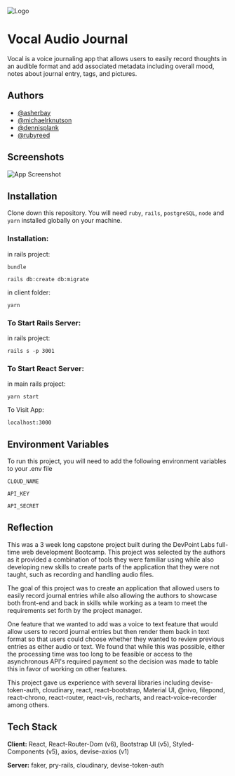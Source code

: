 ![Logo](https://res.cloudinary.com/djhlv2nfc/image/upload/v1643757279/Vocal/Images/6_e44mfu.png)

# Vocal Audio Journal

Vocal is a voice journaling app that allows users to easily record thoughts in an audible format and add associated metadata including overall mood, notes about journal entry, tags, and pictures.

## Authors

- [@asherbay](https://github.com/asherbay)
- [@michaelrknutson](https://github.com/mrknutson)
- [@dennisplank](https://github.com/DennyPlank)
- [@rubyreed](https://github.com/rubyreed)

## Screenshots

![App Screenshot](https://via.placeholder.com/468x300?text=App+Screenshot+Here)

## Installation

Clone down this repository. You will need `ruby`, `rails`, `postgreSQL`, `node` and `yarn` installed globally on your machine.

### Installation:

in rails project:

`bundle`

`rails db:create db:migrate`

in client folder:

`yarn`

### To Start Rails Server:

in rails project:

`rails s -p 3001`

### To Start React Server:

in main rails project:

`yarn start`

To Visit App:

`localhost:3000`

## Environment Variables

To run this project, you will need to add the following environment variables to your .env file

`CLOUD_NAME`

`API_KEY`

`API_SECRET`

## Reflection

This was a 3 week long capstone project built during the DevPoint Labs full-time web development Bootcamp. This project was selected by the authors as it provided a combination of tools they were familiar using while also developing new skills to create parts of the application that they were not taught, such as recording and handling audio files.

The goal of this project was to create an application that allowed users to easily record journal entries while also allowing the authors to showcase both front-end and back in skills while working as a team to meet the requirements set forth by the project manager.

One feature that we wanted to add was a voice to text feature that would allow users to record journal entries but then render them back in text format so that users could choose whether they wanted to review previous entries as either audio or text. We found that while this was possible, either the processing time was too long to be feasible or access to the asynchronous API's required payment so the decision was made to table this in favor of working on other features.

This project gave us experience with several libraries including devise-token-auth, cloudinary, react, react-bootstrap, Material UI, @nivo, filepond, react-chrono, react-router, react-vis, recharts, and react-voice-recorder among others.

## Tech Stack

**Client:**
React, React-Router-Dom (v6), Bootstrap UI (v5), Styled-Components (v5), axios, devise-axios (v1)

**Server:**
faker, pry-rails, cloudinary, devise-token-auth
